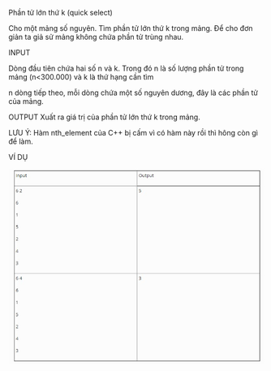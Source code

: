 
Phần tử lớn thứ k (quick select)

Cho một mảng số nguyên. Tìm phần tử lớn thứ k trong mảng. Để cho đơn giản ta giả sử mảng không chứa phần tử trùng nhau.

INPUT

Dòng đầu tiên chứa hai số n và k. Trong đó n là số lượng phần tử trong mảng (n<300.000) và k là thứ hạng cần tìm

n dòng tiếp theo, mỗi dòng chứa một số nguyên dương, đây là các phần tử của mảng.

OUTPUT
Xuất ra giá trị của phần tử lớn thứ k trong mảng.

LƯU Ý: Hàm nth_element của C++ bị cấm vì có hàm này rồi thì hông còn gì để làm.

VÍ DỤ

![B1](image/QS.jpg)
